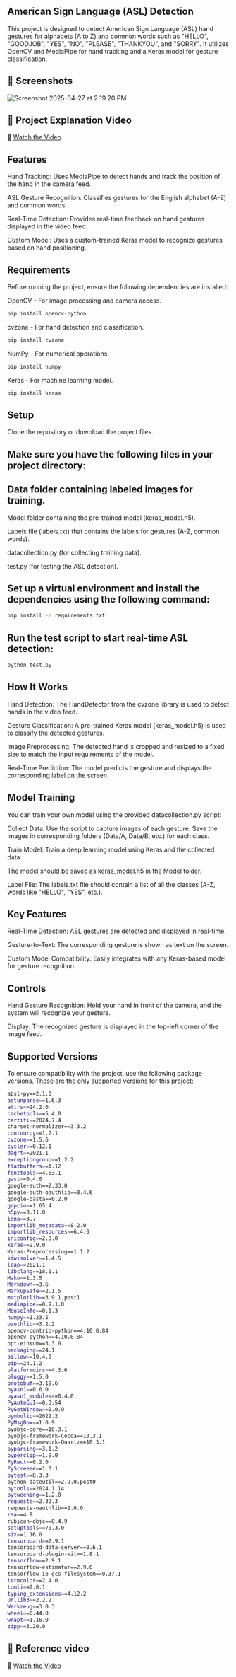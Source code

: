 ## American Sign Language (ASL) Detection
This project is designed to detect American Sign Language (ASL) hand gestures for alphabets (A to Z) and common words such as "HELLO", "GOODJOB", "YES", "NO", "PLEASE", "THANKYOU", and "SORRY". It utilizes OpenCV and MediaPipe for hand tracking and a Keras model for gesture classification.

## 📸 Screenshots
![Screenshot 2025-04-27 at 2 19 20 PM](https://github.com/user-attachments/assets/ddee53b0-ac89-4fa7-ac96-c21eaa16ce00)

## 🎥 Project Explanation Video
🎥 [Watch the Video](https://www.linkedin.com/posts/sathiyapriya-s-22ucs048_signlanguage-ai-asl-activity-7237472839723859968-59QU?utm_source=share&utm_medium=member_desktop&rcm=ACoAAEKubiABTjioeFLfoGOrHXFNNCGvYJ6moX8)

## Features
Hand Tracking: Uses MediaPipe to detect hands and track the position of the hand in the camera feed.

ASL Gesture Recognition: Classifies gestures for the English alphabet (A-Z) and common words.

Real-Time Detection: Provides real-time feedback on hand gestures displayed in the video feed.

Custom Model: Uses a custom-trained Keras model to recognize gestures based on hand positioning.

## Requirements
Before running the project, ensure the following dependencies are installed:

OpenCV - For image processing and camera access.

```bash
pip install opencv-python
```
cvzone - For hand detection and classification.

```bash
pip install cvzone
```

NumPy - For numerical operations.

```bash
pip install numpy
```
Keras - For machine learning model.

```bash
pip install keras
```
## Setup
Clone the repository or download the project files.

## Make sure you have the following files in your project directory:

## Data folder containing labeled images for training.

Model folder containing the pre-trained model (keras_model.h5).

Labels file (labels.txt) that contains the labels for gestures (A-Z, common words).

datacollection.py (for collecting training data).

test.py (for testing the ASL detection).

## Set up a virtual environment and install the dependencies using the following command:

```bash
pip install -r requirements.txt
```
## Run the test script to start real-time ASL detection:

```bash
python test.py
```

## How It Works
Hand Detection: The HandDetector from the cvzone library is used to detect hands in the video feed.

Gesture Classification: A pre-trained Keras model (keras_model.h5) is used to classify the detected gestures.

Image Preprocessing: The detected hand is cropped and resized to a fixed size to match the input requirements of the model.

Real-Time Prediction: The model predicts the gesture and displays the corresponding label on the screen.

## Model Training
You can train your own model using the provided datacollection.py script:

Collect Data: Use the script to capture images of each gesture. Save the images in corresponding folders (Data/A, Data/B, etc.) for each class.

Train Model: Train a deep learning model using Keras and the collected data.

The model should be saved as keras_model.h5 in the Model folder.

Label File: The labels.txt file should contain a list of all the classes (A-Z, words like "HELLO", "YES", etc.).

## Key Features
Real-Time Detection: ASL gestures are detected and displayed in real-time.

Gesture-to-Text: The corresponding gesture is shown as text on the screen.

Custom Model Compatibility: Easily integrates with any Keras-based model for gesture recognition.

## Controls
Hand Gesture Recognition: Hold your hand in front of the camera, and the system will recognize your gesture.

Display: The recognized gesture is displayed in the top-left corner of the image feed.

## Supported Versions
To ensure compatibility with the project, use the following package versions. These are the only supported versions for this project:

```bash
absl-py==2.1.0
astunparse==1.6.3
attrs==24.2.0
cachetools==5.4.0
certifi==2024.7.4
charset-normalizer==3.3.2
contourpy==1.2.1
cvzone==1.5.6
cycler==0.12.1
dagrt==2021.1
exceptiongroup==1.2.2
flatbuffers==1.12
fonttools==4.53.1
gast==0.4.0
google-auth==2.33.0
google-auth-oauthlib==0.4.6
google-pasta==0.2.0
grpcio==1.65.4
h5py==3.11.0
idna==3.7
importlib_metadata==8.2.0
importlib_resources==6.4.0
iniconfig==2.0.0
keras==2.9.0
Keras-Preprocessing==1.1.2
kiwisolver==1.4.5
leap==2021.1
libclang==18.1.1
Mako==1.3.5
Markdown==3.6
MarkupSafe==2.1.5
matplotlib==3.9.1.post1
mediapipe==0.9.1.0
MouseInfo==0.1.3
numpy==1.23.5
oauthlib==3.2.2
opencv-contrib-python==4.10.0.84
opencv-python==4.10.0.84
opt-einsum==3.3.0
packaging==24.1
pillow==10.4.0
pip==24.1.2
platformdirs==4.3.6
pluggy==1.5.0
protobuf==3.19.6
pyasn1==0.6.0
pyasn1_modules==0.4.0
PyAutoGUI==0.9.54
PyGetWindow==0.0.9
pymbolic==2022.2
PyMsgBox==1.0.9
pyobjc-core==10.3.1
pyobjc-framework-Cocoa==10.3.1
pyobjc-framework-Quartz==10.3.1
pyparsing==3.1.2
pyperclip==1.9.0
PyRect==0.2.0
PyScreeze==1.0.1
pytest==8.3.3
python-dateutil==2.9.0.post0
pytools==2024.1.14
pytweening==1.2.0
requests==2.32.3
requests-oauthlib==2.0.0
rsa==4.9
rubicon-objc==0.4.9
setuptools==70.3.0
six==1.16.0
tensorboard==2.9.1
tensorboard-data-server==0.6.1
tensorboard-plugin-wit==1.8.1
tensorflow==2.9.1
tensorflow-estimator==2.9.0
tensorflow-io-gcs-filesystem==0.37.1
termcolor==2.4.0
tomli==2.0.1
typing_extensions==4.12.2
urllib3==2.2.2
Werkzeug==3.0.3
wheel==0.44.0
wrapt==1.16.0
zipp==3.20.0
```
## 🎥 Reference video  
🎥 [Watch the Video](https://youtu.be/wa2ARoUUdU8?si=gyHoOB04tL9rhA9n)
